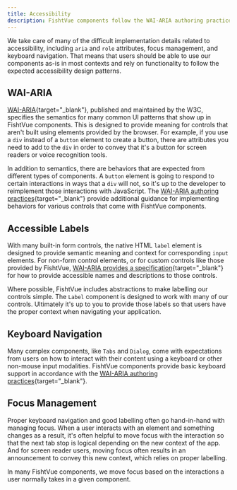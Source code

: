 ```yaml
---
title: Accessibility
description: FishtVue components follow the WAI-ARIA authoring practices guidelines and are tested in a wide selection of modern browsers and commonly used assistive technologies.
---
```


We take care of many of the difficult implementation details related to accessibility, including `aria` and `role` attributes, focus management, and keyboard navigation. That means that users should be able to use our components as-is in most contexts and rely on functionality to follow the expected accessibility design patterns.

## WAI-ARIA

[WAI-ARIA](https://www.w3.org/TR/wai-aria-1.2/){target="_blank"}, published and maintained by the W3C, specifies the semantics for many common UI patterns that show up in FishtVue components. This is designed to provide meaning for controls that aren't built using elements provided by the browser. For example, if you use a `div` instead of a `button` element to create a button, there are attributes you need to add to the `div` in order to convey that it's a button for screen readers or voice recognition tools.

In addition to semantics, there are behaviors that are expected from different types of components. A `button` element is going to respond to certain interactions in ways that a `div` will not, so it's up to the developer to reimplement those interactions with JavaScript. The [WAI-ARIA authoring practices](https://www.w3.org/TR/wai-aria-practices-1.2/){target="_blank"} provide additional guidance for implementing behaviors for various controls that come with FishtVue components.

## Accessible Labels

With many built-in form controls, the native HTML `label` element is designed to provide semantic meaning and context for corresponding `input` elements. For non-form control elements, or for custom controls like those provided by FishtVue, [WAI-ARIA provides a specification](https://www.w3.org/TR/wai-aria-1.2/#namecalculation){target="_blank"} for how to provide accessible names and descriptions to those controls.

Where possible, FishtVue includes abstractions to make labelling our controls simple. The `Label` component is designed to work with many of our controls. Ultimately it's up to you to provide those labels so that users have the proper context when navigating your application.

## Keyboard Navigation

Many complex components, like `Tabs` and `Dialog`, come with expectations from users on how to interact with their content using a keyboard or other non-mouse input modalities. FishtVue components provide basic keyboard support in accordance with the [WAI-ARIA authoring practices](https://www.w3.org/TR/wai-aria-practices-1.2/){target="_blank"}.

## Focus Management

Proper keyboard navigation and good labelling often go hand-in-hand with managing focus. When a user interacts with an element and something changes as a result, it's often helpful to move focus with the interaction so that the next tab stop is logical depending on the new context of the app. And for screen reader users, moving focus often results in an announcement to convey this new context, which relies on proper labelling.

In many FishtVue components, we move focus based on the interactions a user normally takes in a given component. 